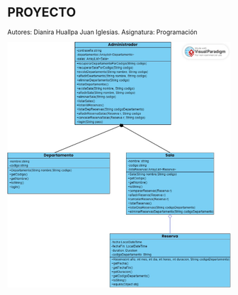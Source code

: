 # PROYECTO
Autores: Dianira Huallpa Juan Iglesias.
Asignatura: Programación

<img src='diagrama.jpg'>
